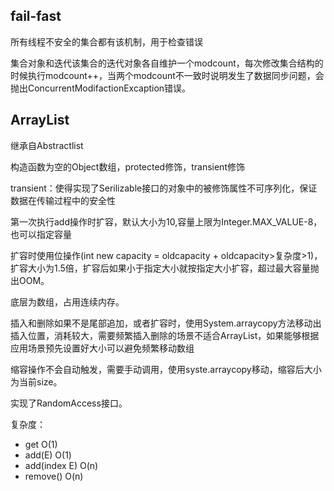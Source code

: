 ## fail-fast

所有线程不安全的集合都有该机制，用于检查错误

集合对象和迭代该集合的迭代对象各自维护一个modcount，每次修改集合结构的时候执行modcount++，当两个modcount不一致时说明发生了数据同步问题，会抛出ConcurrentModifactionExcaption错误。

## ArrayList

继承自Abstractlist

构造函数为空的Object数组，protected修饰，transient修饰

transient：使得实现了Serilizable接口的对象中的被修饰属性不可序列化，保证数据在传输过程中的安全性

第一次执行add操作时扩容，默认大小为10,容量上限为Integer.MAX_VALUE-8，也可以指定容量

扩容时使用位操作(int new capacity = oldcapacity + oldcapacity>复杂度>1)，扩容大小为1.5倍，扩容后如果小于指定大小就按指定大小扩容，超过最大容量抛出OOM。

底层为数组，占用连续内存。

插入和删除如果不是尾部追加，或者扩容时，使用System.arraycopy方法移动出插入位置，消耗较大，需要频繁插入删除的场景不适合ArrayList，如果能够根据应用场景预先设置好大小可以避免频繁移动数组

缩容操作不会自动触发，需要手动调用，使用syste.arraycopy移动，缩容后大小为当前size。

实现了RandomAccess接口。

复杂度：

  - get O(1)
  - add(E) O(1)
  - add(index E) O(n)
  - remove() O(n) 


